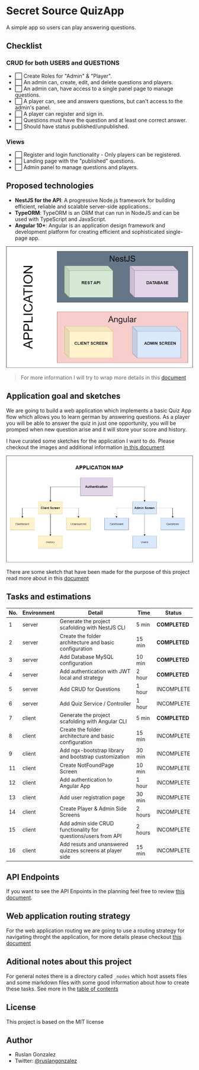 # Secret Source QuizApp

A simple app so users can play answering questions.

## Checklist

### CRUD for both USERS and QUESTIONS
- ⬜ Create Roles for "Admin" & "Player".
- ⬜ An admin can, create, edit, and delete questions and players.
- ⬜ An admin can, have access to a single panel page to manage questions.
- ⬜ A player can, see and answers questions, but can't access to the admin's panel.
- ⬜ A player can register and sign in.
- ⬜ Questions must have the question and at least one correct answer.
- ⬜ Should have status published/unpublished.
  
### Views

- ⬜ Register and login functionality - Only players can be registered.
- ⬜ Landing page with the "published" questions.
- ⬜ Admin panel to manage questions and players.

## Proposed technologies

- **NestJS for the API**: A progressive Node.js framework for building efficient, reliable and scalable server-side applications..
- **TypeORM**: TypeORM is an ORM that can run in NodeJS and can be used with TypeScript and JavaScript.
- **Angular 10+**: Angular is an application design framework and development platform for creating efficient and sophisticated single-page app.

![tech slide](_notes/assets/images/SecretSourceQuizAppTechnologies.jpg)

> For more information I will try to wrap more details in this [document](_notes/technologies.md)

## Application goal and sketches

We are going to build a web application which implements a basic Quiz App flow which allows you to learn german by answering questions. As a player you will be able to answer the quiz in just one opportunity, you will be promped when new question arise and it will store your score and history.

I have curated some sketches for the application I want to do. Please checkout the images and additional information [in this document](_notes/sketch.md)

![APPLICATION MAP](_notes/assets/images/SecretSourceQuizAppApplicationMap.jpg)

There are some sketch that have been made for the purpose of this project read more about in this [document](_notes/sketch.md)

## Tasks and estimations

|No.   |Environment   |Detail   |Time   |Status   |
|---|---|---|---|---|
|1   |server   |Generate the project scafolding with NestJS CLI   |5 min   |**COMPLETED**   |
|2   |server   |Create the folder architecture and basic configuration   |15 min   |**COMPLETED**   |
|3   |server   |Add Database MySQL configuration   |10 min   |**COMPLETED**   |
|4   |server   |Add authentication with JWT local and strategy  |2 hour   |**COMPLETED**   |
|5   |server   |Add CRUD for Questions  |1 hour   |INCOMPLETE   |
|6   |server   |Add Quiz Service / Controller  |1 hour   |INCOMPLETE   |
|7   |client   |Generate the project scafolding with Angular CLI   |5 min   |**COMPLETED**   |
|8   |client   |Create the folder architecture and basic configuration   |15 min   |INCOMPLETE   |
|9   |client   |Add ngx-bootstrap library and bootstrap customization   |30 min   |INCOMPLETE   |
|11   |client   |Create NotFoundPage Screen   |10 min   |INCOMPLETE   |
|12   |client   |Add authentication to Angular App   |1 hour   |INCOMPLETE   |
|13   |client   |Add user registration page   |30 min   |INCOMPLETE   |
|14   |client   |Create Player & Admin Side Screens   |2 hours   |INCOMPLETE   |
|15   |client   |Add admin side CRUD functionality for questions/users from API   |2 hours   |INCOMPLETE   |
|16   |client   |Add resuts and unanswered quizzes screens at player side   |15 min   |INCOMPLETE   |


## API Endpoints

If you want to see the API Enpoints in the planning feel free to review [this document](_notes/apiMap.md).

## Web application routing strategy

For the web application routing we are going to use a routing strategy for navigating throght the application, for more details please checkout [this document](_notes/clientRouting.md)

## Aditional notes about this project

For general notes there is a directory called `_nodes` which host assets files and some markdown files with some good information about how to create these tasks. See more in the [table of contents](_notes/README.md)

## License

This project is based on the MIT license

## Author
- Ruslan Gonzalez
- Twitter: [@ruslangonzalez](https://twitter.com/ruslangonzalez)
